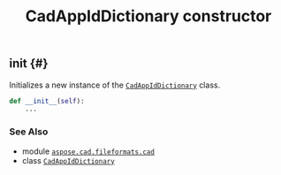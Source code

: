 ﻿---
title: CadAppIdDictionary constructor
second_title: Aspose.CAD for Python via .NET API References
description: 
type: docs
weight: 10
url: /python-net/aspose.cad.fileformats.cad/cadappiddictionary/__init__/
is_root: false
---

## __init__ {#}

Initializes a new instance of the [`CadAppIdDictionary`](/cad/python-net/aspose.cad.fileformats.cad/cadappiddictionary) class.



```python
def __init__(self):
    ...
```





### See Also
* module [`aspose.cad.fileformats.cad`](../../)
* class [`CadAppIdDictionary`](/cad/python-net/aspose.cad.fileformats.cad/cadappiddictionary)
